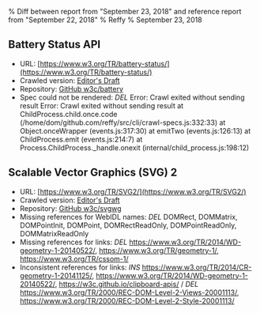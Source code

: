 % Diff between report from "September 23, 2018" and reference report from "September 22, 2018"
% Reffy
% September 23, 2018

## Battery Status API

- URL: [https://www.w3.org/TR/battery-status/](https://www.w3.org/TR/battery-status/)
- Crawled version: [Editor's Draft](https://w3c.github.io/battery/)
- Repository: [GitHub w3c/battery](https://github.com/w3c/battery)
- Spec could not be rendered: *DEL* Error: Crawl exited without sending result Error: Crawl exited without sending result
    at ChildProcess.child.once.code (/home/dom/github.com/reffy/src/cli/crawl-specs.js:332:33)
    at Object.onceWrapper (events.js:317:30)
    at emitTwo (events.js:126:13)
    at ChildProcess.emit (events.js:214:7)
    at Process.ChildProcess._handle.onexit (internal/child_process.js:198:12)


## Scalable Vector Graphics (SVG) 2

- URL: [https://www.w3.org/TR/SVG2/](https://www.w3.org/TR/SVG2/)
- Crawled version: [Editor's Draft](https://svgwg.org/svg2-draft/)
- Repository: [GitHub w3c/svgwg](https://github.com/w3c/svgwg)
- Missing references for WebIDL names: *DEL* DOMRect, DOMMatrix, DOMPointInit, DOMPoint, DOMRectReadOnly, DOMPointReadOnly, DOMMatrixReadOnly
- Missing references for links: *DEL* https://www.w3.org/TR/2014/WD-geometry-1-20140522/, https://www.w3.org/TR/geometry-1/, https://www.w3.org/TR/cssom-1/
- Inconsistent references for links: *INS* https://www.w3.org/TR/2014/CR-geometry-1-20141125/, https://www.w3.org/TR/2014/WD-geometry-1-20140522/, https://w3c.github.io/clipboard-apis/ / *DEL* https://www.w3.org/TR/2000/REC-DOM-Level-2-Views-20001113/, https://www.w3.org/TR/2000/REC-DOM-Level-2-Style-20001113/


